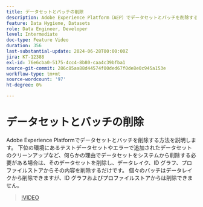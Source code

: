 ```yaml
---
title: データセットとバッチの削除
description: Adobe Experience Platform（AEP）でデータセットとバッチを削除する方法を説明します。
feature: Data Hygiene, Datasets
role: Data Engineer, Developer
level: Intermediate
doc-type: Feature Video
duration: 356
last-substantial-update: 2024-06-28T00:00:00Z
jira: KT-12388
exl-id: 76e6cba0-5175-4cc4-8b80-caa4c39bfba1
source-git-commit: 286c85aa88d44574f00ded67f0de8e0c945a153e
workflow-type: tm+mt
source-wordcount: '97'
ht-degree: 0%

---
```


# データセットとバッチの削除

Adobe Experience Platformでデータセットとバッチを削除する方法を説明します。 下位の環境にあるテストデータセットやエラーで追加されたデータセットのクリーンアップなど、何らかの理由でデータセットをシステムから削除する必要がある場合は、そのデータセットを削除し、データレイク、ID グラフ、プロファイルストアからその内容を削除するだけです。 個々のバッチはデータレイクから削除できますが、ID グラフおよびプロファイルストアからは削除できません。

>[!VIDEO](https://video.tv.adobe.com/v/3429790/?learn=on&enablevpops)
